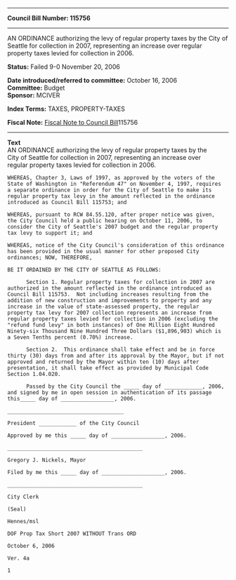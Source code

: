 * * * * *  
  
**Council Bill Number: [](#h0)[](#h2)115756**  
  
* * * * *  
  
AN ORDINANCE authorizing the levy of regular property taxes by the City of Seattle for collection in 2007, representing an increase over regular property taxes levied for collection in 2006.  
  
**Status:** Failed 9-0 November 20, 2006   
  
**Date introduced/referred to committee:** October 16, 2006   
**Committee:** Budget   
**Sponsor:** MCIVER   
  
**Index Terms:** TAXES, PROPERTY-TAXES  
  
**Fiscal Note:** [Fiscal Note to Council Bill](http://clerk.seattle.gov/~public/fnote/115756.htm)[](#h1)[](#h3)115756  
  
* * * * *  
  
**Text**  
    AN ORDINANCE authorizing the levy of regular property taxes by the  
    City of Seattle for collection in 2007, representing an increase over  
    regular property taxes levied for collection in 2006.  
  
    WHEREAS, Chapter 3, Laws of 1997, as approved by the voters of the  
    State of Washington in "Referendum 47" on November 4, 1997, requires  
    a separate ordinance in order for the City of Seattle to make its  
    regular property tax levy in the amount reflected in the ordinance  
    introduced as Council Bill 115753; and  
  
    WHEREAS, pursuant to RCW 84.55.120, after proper notice was given,  
    the City Council held a public hearing on October 11, 2006, to  
    consider the City of Seattle's 2007 budget and the regular property  
    tax levy to support it; and  
  
    WHEREAS, notice of the City Council's consideration of this ordinance  
    has been provided in the usual manner for other proposed City  
    ordinances; NOW, THEREFORE,  
  
    BE IT ORDAINED BY THE CITY OF SEATTLE AS FOLLOWS:  
  
          Section 1. Regular property taxes for collection in 2007 are  
    authorized in the amount reflected in the ordinance introduced as  
    Council Bill 115753.  Not including increases resulting from the  
    addition of new construction and improvements to property and any  
    increase in the value of state-assessed property, the regular  
    property tax levy for 2007 collection represents an increase from  
    regular property taxes levied for collection in 2006 (excluding the  
    "refund fund levy" in both instances) of One Million Eight Hundred  
    Ninety-six Thousand Nine Hundred Three Dollars ($1,896,903) which is  
    a Seven Tenths percent (0.70%) increase.  
  
          Section 2.  This ordinance shall take effect and be in force  
    thirty (30) days from and after its approval by the Mayor, but if not  
    approved and returned by the Mayor within ten (10) days after  
    presentation, it shall take effect as provided by Municipal Code  
    Section 1.04.020.  
  
          Passed by the City Council the _____ day of ____________, 2006,  
    and signed by me in open session in authentication of its passage  
    this_____ day of _________________, 2006.  
  
    _____________________________________  
  
    President ____________ of the City Council  
  
    Approved by me this _____ day of _________________, 2006.  
  
    ___________________________________________  
  
    Gregory J. Nickels, Mayor  
  
    Filed by me this _____ day of ____________________, 2006.  
  
    ___________________________________________  
  
    City Clerk  
  
    (Seal)  
  
    Hennes/msl  
  
    DOF Prop Tax Short 2007 WITHOUT Trans ORD  
  
    October 6, 2006  
  
    Ver. 4a  
  
    1  
